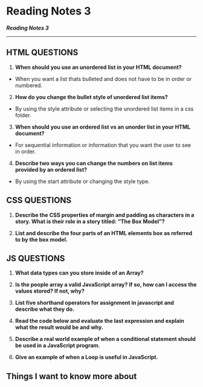# Reading Notes 3
***Reading Notes 3***

---
## HTML QUESTIONS
1. **When should you use an unordered list in your HTML document?**
* When you want a list thats bulleted and does not have to be in order or numbered.

2. **How do you change the bullet style of unordered list items?**
* By using the style attribute or selecting the unordered list items in a css folder. 

3. **When should you use an ordered list vs an unorder list in your HTML document?**
* For sequential information or information that you want the user to see in order.

4. **Describe two ways you can change the numbers on list items provided by an ordered list?**

* By using the start attribute or changing the style type.

## CSS QUESTIONS
1. **Describe the CSS properties of margin and padding as characters in a story. What is their role in a story titled: “The Box Model”?**



2. **List and describe the four parts of an HTML elements box as referred to by the box model.**

## JS QUESTIONS

1. **What data types can you store inside of an Array?**

2. **Is the people array a valid JavaScript array? If so, how can I access the values stored? If not, why?**

3. **List five shorthand operators for assignment in javascript and describe what they do.**


4. **Read the code below and evaluate the last expression and explain what the result would be and why.**


5. **Describe a real world example of when a conditional statement should be used in a JavaScript program.**


6. **Give an example of when a Loop is useful in JavaScript.**










 ## Things I want to know more about